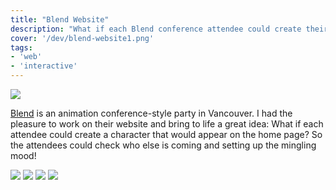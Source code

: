 ```yaml
---
title: "Blend Website"
description: "What if each Blend conference attendee could create their own custom character that would appear on the home page?"
cover: '/dev/blend-website1.png'
tags:
- 'web'
- 'interactive'
---
```


![](/dev/blend-website1.png)

[Blend](http://blendfest.ca/) is an animation conference-style party in Vancouver. I had the pleasure to work on their website and bring to life a great idea: What if each attendee could create a character that would appear on the home page? So the attendees could check who else is coming and setting up the mingling mood!

![](/dev/blend_avatar.gif)
![](/dev/blend_home.gif)
![](/dev/blend_scroll1.gif)
![](/dev/blend_scroll2.gif)
